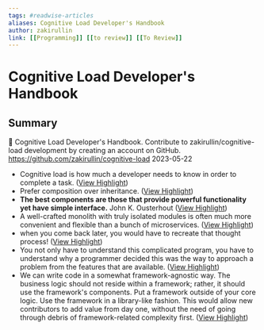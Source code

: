 ```yaml
---
tags: #readwise-articles
aliases: Cognitive Load Developer's Handbook
author: zakirullin
link: [[Programming]] [[to review]] [[To Review]]
---
```

# Cognitive Load Developer's Handbook

## Summary
🧠 Cognitive Load Developer's Handbook. Contribute to zakirullin/cognitive-load development by creating an account on GitHub.
https://github.com/zakirullin/cognitive-load
2023-05-22

- Cognitive load is how much a developer needs to know in order to complete a task. ([View Highlight](https://read.readwise.io/read/01h1aw29w0tasjqfc686myt2mv))
- Prefer composition over inheritance. ([View Highlight](https://read.readwise.io/read/01h1aw98s02x4tq130s0tmkank))
- **The best components are those that provide powerful functionality yet have simple interface.** 
  John K. Ousterhout ([View Highlight](https://read.readwise.io/read/01h1awgtemkem45ydt274gh395))
- A well-crafted monolith with truly isolated modules is often much more convenient and flexible than a bunch of microservices. ([View Highlight](https://read.readwise.io/read/01h1c4p74vpqt8c2nm0k0589qm))
- when you come back later, you would have to recreate that thought process! ([View Highlight](https://read.readwise.io/read/01h1c5v08dmy8zwxw8y7e3x3za))
- You not only have to understand this complicated program, you have to understand why a programmer decided this was the way to approach a problem from the features that are available. ([View Highlight](https://read.readwise.io/read/01h1c5vmt9zrnqbzg5w6rdjph6))
- We can write code in a somewhat framework-agnostic way. The business logic should not reside within a framework; rather, it should use the framework's components. Put a framework outside of your core logic. Use the framework in a library-like fashion. This would allow new contributors to add value from day one, without the need of going through debris of framework-related complexity first. ([View Highlight](https://read.readwise.io/read/01h1c7scyf53exvh8ncrt3a53f))
